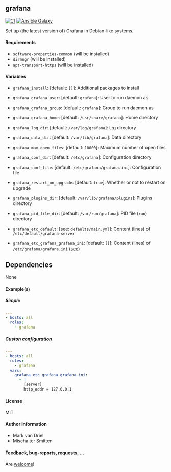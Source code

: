 ## grafana

[![CI](https://github.com/Oefenweb/ansible-grafana/workflows/CI/badge.svg)](https://github.com/Oefenweb/ansible-influxdb/actions?query=workflow%3ACI)
[![Ansible Galaxy](http://img.shields.io/badge/ansible--galaxy-grafana-blue.svg)](https://galaxy.ansible.com/Oefenweb/grafana)

Set up (the latest version of) Grafana in Debian-like systems.

#### Requirements

* `software-properties-common` (will be installed)
* `dirmngr` (will be installed)
* `apt-transport-https` (will be installed)

#### Variables

* `grafana_install`: [default: `[]`]: Additional packages to install

* `grafana_grafana_user`: [default: `grafana`]: User to run daemon as
* `grafana_grafana_group`: [default: `grafana`]: Group to run daemon as
* `grafana_grafana_home`: [default: `/usr/share/grafana`]: Home directory
* `grafana_log_dir`: [default: `/var/log/grafana`]: L:g directory
* `grafana_data_dir`: [default: `/var/lib/grafana`]: Data directory
* `grafana_max_open_files`: [default: `10000`]: Maximum number of open files
* `grafana_conf_dir`: [default: `/etc/grafana`]: Configuration directory
* `grafana_conf_file`: [default: `/etc/grafana/grafana.ini`]: Configuration file
* `grafana_restart_on_upgrade`: [default: `true`]: Whether or not to restart on upgrade
* `grafana_plugins_dir`: [default: `/var/lib/grafana/plugins`]: Plugins directory
* `grafana_pid_file_dir`: [default: `/var/run/grafana`]: PID file (`run`) directory

* `grafana_etc_default`: [see: `defaults/main.yml`]: Content (lines) of `/etc/default/grafana-server`

* `grafana_etc_grafana_grafana_ini`: [default: `[]`]: Content (lines) of `/etc/grafana/grafana.ini` ([see](https://github.com/grafana/grafana/blob/master/conf/sample.ini))

## Dependencies

None

#### Example(s)

##### Simple

```yaml
---
- hosts: all
  roles:
    - grafana
```

##### Custon configuration

```yaml
---
- hosts: all
  roles:
    - grafana
  vars:
    grafana_etc_grafana_grafana_ini:
      - |
        [server]
        http_addr = 127.0.0.1
```

#### License

MIT

#### Author Information

* Mark van Driel
* Mischa ter Smitten

#### Feedback, bug-reports, requests, ...

Are [welcome](https://github.com/Oefenweb/ansible-grafana/issues)!
